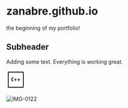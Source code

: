 # zanabre.github.io

the beginning of my portfolio!

## Subheader

Adding some text.
Everything is working great.

![cplusplus](images/icons8-c-plus-plus-50.png)

![IMG-0122](https://user-images.githubusercontent.com/55057828/189537660-3656d5f9-4d89-4d70-a9d2-c093cd82b63e.jpg)

